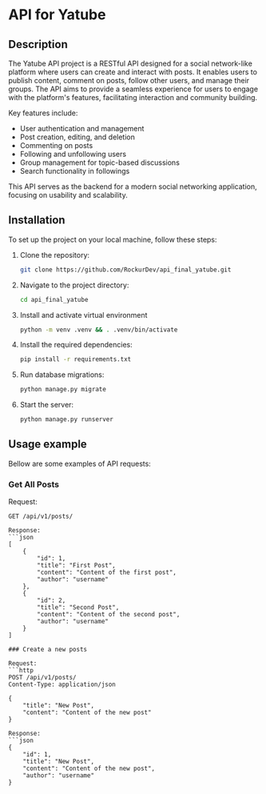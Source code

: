 # API for Yatube

## Description

The Yatube API project is a RESTful API designed for a social network-like platform where users can create and interact with posts. It enables users to publish content, comment on posts, follow other users, and manage their groups. The API aims to provide a seamless experience for users to engage with the platform's features, facilitating interaction and community building. 

Key features include:
- User authentication and management
- Post creation, editing, and deletion
- Commenting on posts
- Following and unfollowing users
- Group management for topic-based discussions
- Search functionality in followings

This API serves as the backend for a modern social networking application, focusing on usability and scalability.

## Installation

To set up the project on your local machine, follow these steps:

1. Clone the repository:
   ```bash
   git clone https://github.com/RockurDev/api_final_yatube.git

2. Navigate to the project directory:
    ```bash
    cd api_final_yatube

3. Install and activate virtual environment
    ```bash
    python -m venv .venv && . .venv/bin/activate

4. Install the required dependencies:
    ```bash
    pip install -r requirements.txt

5. Run database migrations:
    ```bash
    python manage.py migrate

6. Start the server:
    ```bash
    python manage.py runserver

## Usage example

Bellow are some examples of API requests:

### Get All Posts

Request:
```http
GET /api/v1/posts/

Response:
```json
[
    {
        "id": 1,
        "title": "First Post",
        "content": "Content of the first post",
        "author": "username"
    },
    {
        "id": 2,
        "title": "Second Post",
        "content": "Content of the second post",
        "author": "username"
    }
]

### Create a new posts

Request:
```http
POST /api/v1/posts/
Content-Type: application/json

{
    "title": "New Post",
    "content": "Content of the new post"
}

Response:
```json
{
    "id": 1,
    "title": "New Post",
    "content": "Content of the new post",
    "author": "username"
}